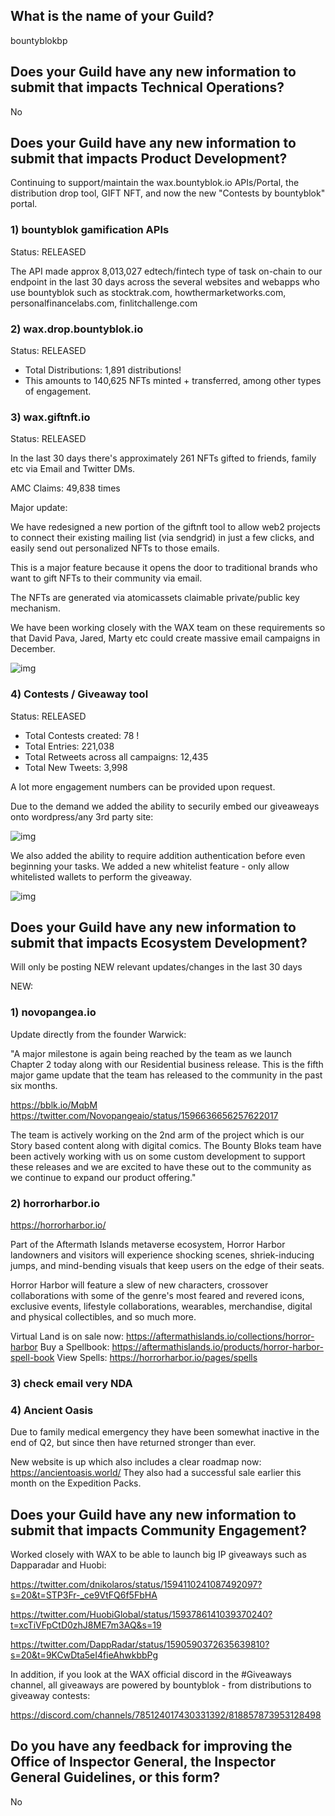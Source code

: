 ## What is the name of your Guild?

bountyblokbp

## Does your Guild have any new information to submit that impacts Technical Operations?

No

## Does your Guild have any new information to submit that impacts Product Development?

Continuing to support/maintain the wax.bountyblok.io APIs/Portal, the distribution drop tool, GIFT NFT, and now the new "Contests by bountyblok" portal.


### 1) bountyblok gamification APIs

Status: RELEASED

The API made approx 8,013,027 edtech/fintech type of task on-chain to our endpoint in the last 30 days across the several websites and webapps who use bountyblok such as stocktrak.com, howthermarketworks.com, personalfinancelabs.com, finlitchallenge.com

### 2) wax.drop.bountyblok.io

Status: RELEASED

- Total Distributions: 1,891 distributions! 
- This amounts to 140,625 NFTs minted + transferred, among other types of engagement.


### 3) wax.giftnft.io

Status: RELEASED

In the last 30 days there's approximately 261 NFTs gifted to friends, family etc via Email and Twitter DMs.

AMC Claims: 49,838 times

Major update:

We have redesigned a new portion of the giftnft tool to allow web2 projects to connect their existing mailing list (via sendgrid) in just a few clicks, and easily send out personalized NFTs to those emails.

This is a major feature because it opens the door to traditional brands who want to gift NFTs to their community via email.

The NFTs are generated via atomicassets claimable private/public key mechanism.

We have been working closely with the WAX team on these requirements so that David Pava, Jared, Marty etc could create massive email campaigns in December.

![img](https://i.ibb.co/qNQ3kXx/photo-5170367513547090683-y.jpg)



### 4) Contests / Giveaway tool

Status: RELEASED

- Total Contests created: 78 ! 
- Total Entries: 221,038 
- Total Retweets across all campaigns: 12,435
- Total New Tweets: 3,998

A lot more engagement numbers can be provided upon request.

Due to the demand we added the ability to securily embed our giveaweays onto wordpress/any 3rd party site:

![img](https://gcdnb.pbrd.co/images/SchS9wvpkBbN.jpg?o=1)

We also added the ability to require addition authentication before even beginning your tasks.
We added a new whitelist feature - only allow whitelisted wallets to perform the giveaway. 

![img](https://i.ibb.co/HtnfWVG/photo-5141396339932900387-y.jpg)


## Does your Guild have any new information to submit that impacts Ecosystem Development?

Will only be posting NEW relevant updates/changes in the last 30 days

NEW: 

### 1) novopangea.io

Update directly from the founder Warwick:

"A major milestone is again being reached by the team as we launch Chapter 2 today along with our Residential business release. This is the fifth major game update that the team has released to the community in the past six months. 

https://bblk.io/MqbM
https://twitter.com/Novopangeaio/status/1596636656257622017

The team is actively working on the 2nd arm  of the project which is our Story based content along with digital comics. The Bounty Bloks team have been actively working with us on some custom development to support these releases and we are excited to have these out to the community as we continue to expand our product offering."


### 2) horrorharbor.io

https://horrorharbor.io/

Part of the Aftermath Islands metaverse ecosystem,  Horror Harbor landowners and visitors will experience shocking scenes, shriek-inducing jumps, and mind-bending visuals that keep users on the edge of their seats.

Horror Harbor will feature a slew of new characters, crossover collaborations with some of the genre's most feared and revered icons, exclusive events, lifestyle collaborations, wearables, merchandise, digital and physical collectibles, and so much more.

Virtual Land is on sale now: https://aftermathislands.io/collections/horror-harbor
Buy a Spellbook: https://aftermathislands.io/products/horror-harbor-spell-book
View Spells: https://horrorharbor.io/pages/spells


### 3) check email very NDA


### 4) Ancient Oasis

Due to family medical emergency they have been somewhat inactive in the end of Q2, but since then have returned stronger than ever.

New website is up which also includes a clear roadmap now: https://ancientoasis.world/
They also had a successful sale earlier this month on the Expedition Packs.


## Does your Guild have any new information to submit that impacts Community Engagement?
Worked closely with WAX to be able to launch big IP giveaways such as Dapparadar and Huobi: 

https://twitter.com/dnikolaros/status/1594110241087492097?s=20&t=STP3Fr-_ce9VtFQ6f5FbHA

https://twitter.com/HuobiGlobal/status/1593786141039370240?t=xcTiVFpCtD0zhJ8ME7m3AQ&s=19

https://twitter.com/DappRadar/status/1590590372635639810?s=20&t=9KCwDta5eI4fieAhwkbbPg

In addition, if you look at the WAX official discord in the #Giveaways channel, all giveaways are powered by bountyblok - from distributions to giveaway contests:

https://discord.com/channels/785124017430331392/818857873953128498

## Do you have any feedback for improving the Office of Inspector General, the Inspector General Guidelines, or this form?

No
